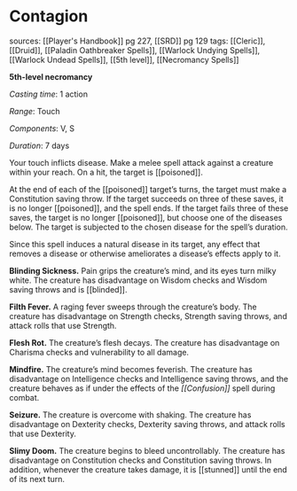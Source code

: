 # Contagion
sources: [[Player's Handbook]] pg 227, [[SRD]] pg 129
tags: [[Cleric]], [[Druid]], [[Paladin Oathbreaker Spells]], [[Warlock Undying Spells]], [[Warlock Undead Spells]], [[5th level]], [[Necromancy Spells]]

**5th-level necromancy**

*Casting time*: 1 action

*Range*: Touch

*Components*: V, S

*Duration*: 7 days

Your touch inflicts disease. Make a melee spell attack against a creature within your reach. On a hit, the target is [[poisoned]].

At the end of each of the [[poisoned]] target’s turns, the target must make a Constitution saving throw. If the target succeeds on three of these saves, it is no longer [[poisoned]], and the spell ends. If the target fails three of these saves, the target is no longer [[poisoned]], but choose one of the diseases below. The target is subjected to the chosen disease for the spell’s duration.

Since this spell induces a natural disease in its target, any effect that removes a disease or otherwise ameliorates a disease’s effects apply to it.

**Blinding Sickness.** Pain grips the creature’s mind, and its eyes turn milky white. The creature has disadvantage on Wisdom checks and Wisdom saving throws and is [[blinded]].

**Filth Fever.** A raging fever sweeps through the creature’s body. The creature has disadvantage on Strength checks, Strength saving throws, and attack rolls that use Strength.

**Flesh Rot.** The creature’s flesh decays. The creature has disadvantage on Charisma checks and vulnerability to all damage.

**Mindfire.** The creature’s mind becomes feverish. The creature has disadvantage on Intelligence checks and Intelligence saving throws, and the creature behaves as if under the effects of the *[[Confusion]]* spell during combat.

**Seizure.** The creature is overcome with shaking. The creature has disadvantage on Dexterity checks, Dexterity saving throws, and attack rolls that use Dexterity.

**Slimy Doom.** The creature begins to bleed uncontrollably. The creature has disadvantage on Constitution checks and Constitution saving throws. In addition, whenever the creature takes damage, it is [[stunned]] until the end of its next turn.
